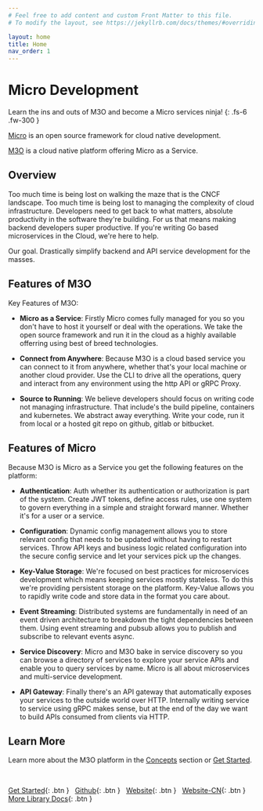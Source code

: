 ```yaml
---
# Feel free to add content and custom Front Matter to this file.
# To modify the layout, see https://jekyllrb.com/docs/themes/#overriding-theme-defaults

layout: home
title: Home
nav_order: 1
---
```


# Micro Development

Learn the ins and outs of M3O and become a Micro services ninja!
{: .fs-6 .fw-300 }

[Micro](https://micro.mu) is an open source framework for cloud native development.

[M3O](https://m3o.com) is a cloud native platform offering Micro as a Service.


## Overview

Too much time is being lost on walking the maze that is the CNCF landscape. Too much time is being lost 
to managing the complexity of cloud infrastructure. Developers need to get back to what matters, absolute 
productivity in the software they're building. For us that means making backend developers super 
productive. If you're writing Go based microservices in the Cloud, we're here to help.

Our goal. Drastically simplify backend and API service development for the masses.

## Features of M3O

Key Features of M3O:

- **Micro as a Service**: Firstly Micro comes fully managed for you so you don't have to host it yourself or deal with the operations. 
We take the open source framework and run it in the cloud as a highly available offerring using best of breed technologies.

- **Connect from Anywhere**: Because M3O is a cloud based service you can connect to it from anywhere, whether that's your local machine 
or another cloud provider. Use the CLI to drive all the operations, query and interact from any environment using the http API or gRPC 
Proxy.

- **Source to Running**: We believe developers should focus on writing code not managing infrastructure. That include's the build pipeline, 
containers and kubernetes. We abstract away everything. Write your code, run it from local or a hosted git repo on github, gitlab or bitbucket. 

## Features of Micro

Because M3O is Micro as a Service you get the following features on the platform:

- **Authentication**: Auth whether its authentication or authorization is part of the system. Create JWT tokens, define access rules, use 
one system to govern everything in a simple and straight forward manner. Whether it's for a user or a service.

- **Configuration**: Dynamic config management allows you to store relevant config that needs to be updated without having to restart services. 
Throw API keys and business logic related configuration into the secure config service and let your services pick up the changes.

- **Key-Value Storage**: We're focused on best practices for microservices development which means keeping services mostly stateless. To do this 
we're providing persistent storage on the platform. Key-Value allows you to rapidly write code and store data in the format you care about.

- **Event Streaming**: Distributed systems are fundamentally in need of an event driven architecture to breakdown the tight dependencies between 
them. Using event streaming and pubsub allows you to publish and subscribe to relevant events async.

- **Service Discovery**: Micro and M3O bake in service discovery so you can browse a directory of services to explore your service APIs and 
enable you to query services by name. Micro is all about microservices and multi-service development. 

- **API Gateway**: Finally there's an API gateway that automatically exposes your services to the outside world over HTTP. Internally writing 
service to service using gRPC makes sense, but at the end of the day we want to build APIs consumed from clients via HTTP.

## Learn More

Learn more about the M3O platform in the [Concepts](/concepts) section or [Get Started](/getting-started).

<br />

[Get Started](/getting-started){: .btn } &nbsp;
[Github](https://github.com/micro-community){: .btn }  &nbsp;
[Website](https://micro.arch.run/){: .btn }  &nbsp;
[Website-CN](https://microhq.cn/){: .btn }  &nbsp;
[More Library Docs](https://micro-community.github.io/m3o-web/docs/){: .btn }

<div style="height: 320px"></div>
